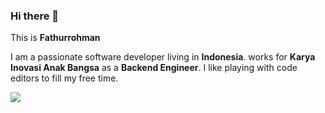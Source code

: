 ### Hi there 👋

This is **Fathurrohman**

I am a passionate software developer living in **Indonesia**. works for **Karya Inovasi Anak Bangsa** as a **Backend Engineer**. I like playing with code editors to fill my free time.

<img src="https://github-readme-stats.vercel.app/api?username=fatfatcocofat&show_icons=true&count_private=true&theme=dark" />
